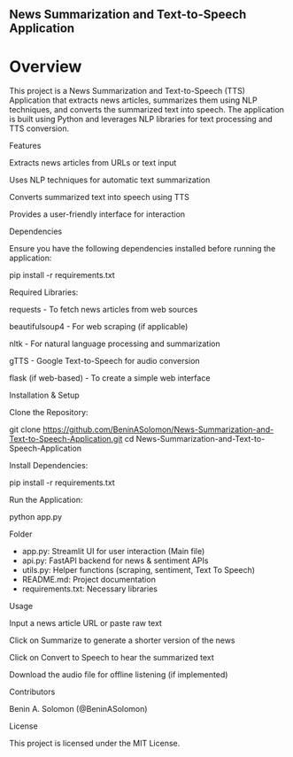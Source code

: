 ## News Summarization and Text-to-Speech Application

# Overview

This project is a News Summarization and Text-to-Speech (TTS) Application that extracts news articles, summarizes them using NLP techniques, and converts the summarized text into speech. The application is built using Python and leverages NLP libraries for text processing and TTS conversion.

Features

Extracts news articles from URLs or text input

Uses NLP techniques for automatic text summarization

Converts summarized text into speech using TTS

Provides a user-friendly interface for interaction

Dependencies

Ensure you have the following dependencies installed before running the application:

pip install -r requirements.txt

Required Libraries:

requests - To fetch news articles from web sources

beautifulsoup4 - For web scraping (if applicable)

nltk - For natural language processing and summarization

gTTS - Google Text-to-Speech for audio conversion

flask (if web-based) - To create a simple web interface

Installation & Setup

Clone the Repository:

git clone https://github.com/BeninASolomon/News-Summarization-and-Text-to-Speech-Application.git
cd News-Summarization-and-Text-to-Speech-Application

Install Dependencies:

pip install -r requirements.txt

Run the Application:

python app.py

Folder
* app.py: Streamlit UI for user interaction (Main file)
* api.py: FastAPI backend for news & sentiment APIs
* utils.py: Helper functions (scraping, sentiment, Text To Speech)
* README.md: Project documentation
* requirements.txt: Necessary libraries

Usage

Input a news article URL or paste raw text

Click on Summarize to generate a shorter version of the news

Click on Convert to Speech to hear the summarized text

Download the audio file for offline listening (if implemented)


Contributors

Benin A. Solomon (@BeninASolomon)

License

This project is licensed under the MIT License.
